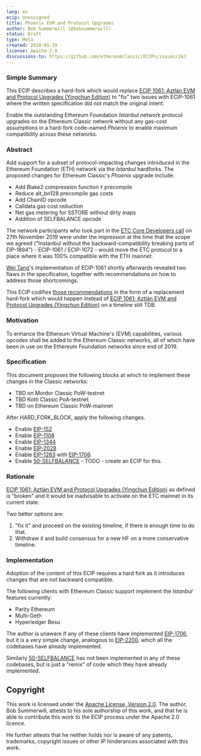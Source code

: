```yaml
---
lang: en
ecip: Unassigned
title: Phoenix EVM and Protocol Upgrades
author: Bob Summerwill (@bobsummerwill)
status: Draft
type: Meta
created: 2020-01-19
license: Apache-2.0
discussions-to: https://github.com/ethereumclassic/ECIPs/issues/263
---
```


### Simple Summary

This ECIP describes a hard-fork which would replace
[ECIP 1061: Aztlán EVM and Protocol Upgrades (Yingchun Edition)](https://ecips.ethereumclassic.org/ECIPs/ecip-1061) to "fix" two issues with ECIP-1061 where the written specification
did not match the original intent.

Enable the outstanding Ethereum Foundation _Istanbul_ network protocol upgrades on the Ethereum
Classic network without any gas-cost assumptions in a hard-fork code-named _Phoenix_ to enable 
maximum compatibility across these networks.


### Abstract

Add support for a subset of protocol-impacting changes introduced in the Ethereum Foundation (ETH) network via the
_Istanbul_ hardforks. The proposed changes for Ethereum Classic's _Phoenix_ upgrade include:

- Add Blake2 compression function `F` precompile
- Reduce alt_bn128 precompile gas costs
- Add ChainID opcode
- Calldata gas cost reduction
- Net gas metering for SSTORE without dirty maps
- Addition of SELFBALANCE opcode

The network participants who took part in the
[ETC Core Developers call](https://github.com/ethereumclassic/ECIPs/issues/177) on 27th November 2019
were under the impression at the time that the scope we agreed ("Instanbul without the
backward-compatibility breaking parts of EIP-1884") - ECIP-1061 / ECIP-1072 - would move the ETC
protocol to a place where it was 100% compatible with the ETH mainnet.

[Wei Tang](https://github.com/sorpaas)'s implementation of ECIP-1061 shortly afterwards revealed
two flaws in the specification, together with recommendations on how to address those shortcomings.

This ECIP codifies [those recommendations](https://specs.corepaper.org/51-aztlanredo) in the form
of a replacement hard-fork which would happen instead of
[ECIP 1061: Aztlán EVM and Protocol Upgrades (Yingchun Edition)](https://ecips.ethereumclassic.org/ECIPs/ecip-1061) on a timeline still TDB.


### Motivation

To enhance the Ethereum Virtual Machine's (EVM) capabilities, various opcodes shall be added to the Ethereum Classic
networks, all of which have been in use on the Ethereum Foundation networks since end of 2019.


### Specification

This document proposes the following blocks at which to implement these changes in the Classic networks:

- TBD on Mordor Classic PoW-testnet
- TBD Kotti Classic PoA-testnet
- TBD on Ethereum Classic PoW-mainnet

After HARD_FORK_BLOCK, apply the following changes.

- Enable [EIP-152](https://eips.ethereum.org/EIPS/eip-152)
- Enable [EIP-1108](https://eips.ethereum.org/EIPS/eip-1108)
- Enable [EIP-1344](https://eips.ethereum.org/EIPS/eip-1344)
- Enable [EIP-2028](https://eips.ethereum.org/EIPS/eip-2028)
- Enable [EIP-1283](https://eips.ethereum.org/EIPS/eip-1283) with [EIP-1706](https://eips.ethereum.org/EIPS/eip-1706).
- Enable [50-SELFBALANCE](https://specs.corepaper.org/50-selfbalance) - TODO - create an ECIP for this.


### Rationale

[ECIP 1061: Aztlán EVM and Protocol Upgrades (Yingchun Edition)](https://ecips.ethereumclassic.org/ECIPs/ecip-1061) as defined is "broken" and it would be inadvisable to activate on the ETC mainnet in
its current state.

Two better options are:

1. "fix it" and proceed on the existing timeline, if there is enough time to do that.
2. Withdraw it and build consensus for a new HF on a more conservative timeline.


### Implementation

Adoption of the content of this ECIP requires a hard fork as it introduces changes that are not backward compatible.

The following clients with Ethereum Classic support implement the _Istanbul_ features currently:

- Parity Ethereum
- Multi-Geth
- Hyperledger Besu

The author is unaware if any of these clients have implemented [EIP-1706](https://eips.ethereum.org/EIPS/eip-1706), but it is a very simple change, analogous to [EIP-2200](https://eips.ethereum.org/EIPS/eip-2200), which all the
codebases have already implemented.

Similarly [50-SELFBALANCE](https://specs.corepaper.org/50-selfbalance) has not been implemented in any of these
codebases, but is just a "remix" of code which they have already implemented.


## Copyright

This work is licensed under the [Apache License, Version 2.0](https://www.apache.org/licenses/LICENSE-2.0).  The author, Bob Summerwill, attests to his sole authorship of this work, and that he is able to contribute this work to the ECIP process under the Apache 2.0 licence.

He further attests that he neither holds nor is aware of any patents, trademarks, copyright issues or other IP hinderances associated with this work.
